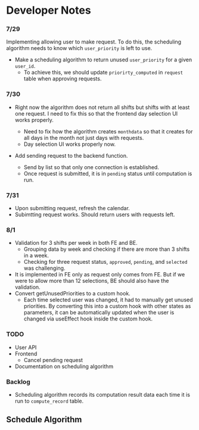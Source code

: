 # Developer Notes
### 7/29
Implementing allowing user to make request.
To do this, the scheduling algorithm needs to know which `user_priority` is left to use.
- Make a scheduling algorithm to return unused `user_priority` for a given `user_id`.
    - To achieve this, we should update `priorirty_computed` in `request` table when approving requests.

### 7/30
- Right now the algorithm does not return all shifts but shifts with at least one request. I need to fix this so that the frontend day selection UI works properly.
  - Need to fix how the algorithm creates `monthdata` so that it creates for all days in the month not just days with requests.
  - Day selection UI works properly now.

- Add sending request to the backend function.
  - Send by list so that only one connection is established.
  - Once request is submitted, it is in `pending` status until computation is run.


### 7/31
- Upon submitting request, refresh the calendar.
- Subimtting request works. Should return users with requests left.


### 8/1
- Validation for 3 shifts per week in both FE and BE.
  - Grouping data by week and checking if there are more than 3 shifts in a week.
  - Checking for three request status, `approved`, `pending`, and `selected` was challenging.
- It is implemented in FE only as request only comes from FE. But if we were to allow more than 12 selections, BE should also have the validation.
- Convert getUnusedPriorities to a custom hook.
  - Each time selected user was changed, it had to manually get unused priorities. By converting this into a custom hook with other states as parameters, it can be automatically updated when the user is changed via useEffect hook inside the custom hook.

  

### TODO
- User API
- Frontend
  - Cancel pending request
- Documentation on scheduling algorithm

### Backlog
- Scheduling algorithm records its computation result data each time it is run to `compute_record` table.


## Schedule Algorithm
